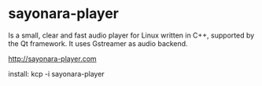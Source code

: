 # sayonara-player
Is a small, clear and fast audio player for Linux written in C++, supported by the Qt framework. It uses Gstreamer as audio backend.


http://sayonara-player.com

install: kcp -i sayonara-player
